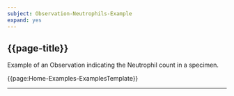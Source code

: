 ```yaml
---
subject: Observation-Neutrophils-Example
expand: yes
---
```


## {{page-title}}

Example of an Observation indicating the Neutrophil count in a specimen.

{{page:Home-Examples-ExamplesTemplate}}


---